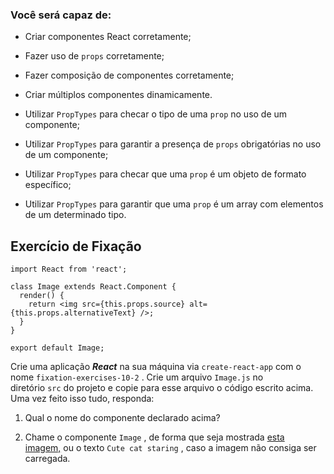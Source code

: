 ### Você será capaz de:

- Criar componentes React corretamente;

- Fazer uso de `props` corretamente;

- Fazer composição de componentes corretamente;

- Criar múltiplos componentes dinamicamente.

- Utilizar `PropTypes` para checar o tipo de uma `prop` no uso de um componente;

- Utilizar `PropTypes` para garantir a presença de `props` obrigatórias no uso de um componente;

- Utilizar `PropTypes` para checar que uma `prop` é um objeto de formato específico;

- Utilizar `PropTypes` para garantir que uma `prop` é um array com elementos de um determinado tipo.

## Exercício de Fixação

```react
import React from 'react';

class Image extends React.Component {
  render() {
    return <img src={this.props.source} alt={this.props.alternativeText} />;
  }
}

export default Image;
```

Crie uma aplicação ***React*** na sua máquina via `create-react-app` com o nome `fixation-exercises-10-2` . Crie um arquivo `Image.js` no diretório `src` do projeto e copie para esse arquivo o código escrito acima. Uma vez feito isso tudo, responda:

1. Qual o nome do componente declarado acima?

2. Chame o componente `Image` , de forma que seja mostrada [esta imagem,](https://cdn.pixabay.com/photo/2017/02/20/18/03/cat-2083492_1280.jpg) ou o texto `Cute cat staring` , caso a imagem não consiga ser carregada.
